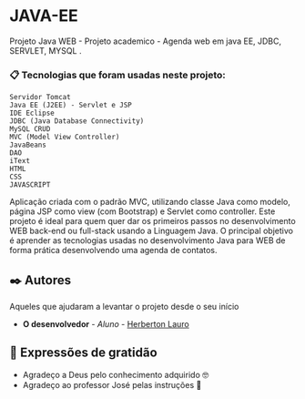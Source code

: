 # JAVA-EE
Projeto Java WEB -
Projeto academico - Agenda web em java EE, JDBC, SERVLET, MYSQL .

### 📋 Tecnologias que foram usadas neste projeto:


```
Servidor Tomcat
Java EE (J2EE) - Servlet e JSP
IDE Eclipse
JDBC (Java Database Connectivity)
MySQL CRUD
MVC (Model View Controller)
JavaBeans
DAO
iText
HTML
CSS
JAVASCRIPT 
```

Aplicação criada com o padrão MVC, utilizando classe Java como modelo, página JSP como view (com Bootstrap) e Servlet como controller.
Este projeto é ideal para quem quer dar os primeiros passos no desenvolvimento WEB back-end ou full-stack usando a Linguagem Java. O principal objetivo é aprender as tecnologias usadas no desenvolvimento Java para WEB de forma prática desenvolvendo uma agenda de contatos.

## ✒️ Autores

Aqueles que ajudaram a levantar o projeto desde o seu início

* **O desenvolvedor** - *Aluno* - [Herberton Lauro](https://github.com/herbertonlauro)





## 🎁 Expressões de gratidão

* Agradeço a Deus pelo conhecimento adquirido 🤓 
* Agradeço ao professor José pelas instruções 📢 


